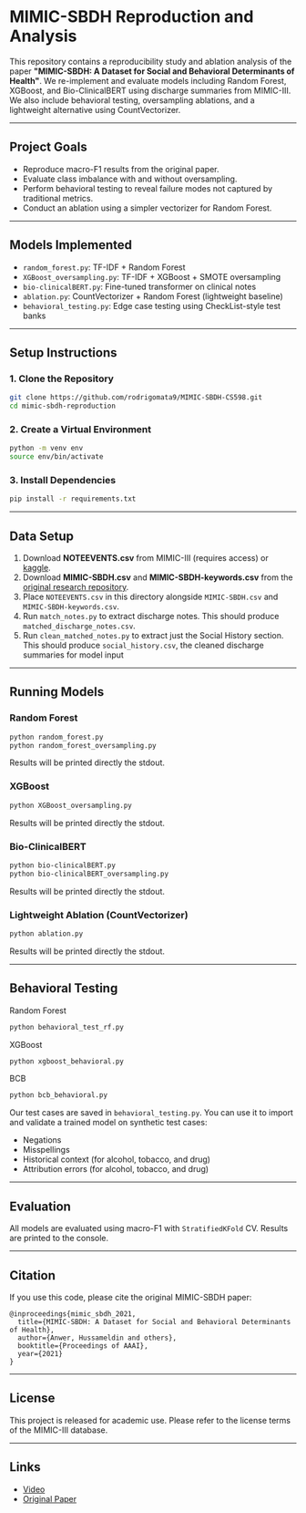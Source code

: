 
# MIMIC-SBDH Reproduction and Analysis

This repository contains a reproducibility study and ablation analysis of the paper **"MIMIC-SBDH: A Dataset for Social and Behavioral Determinants of Health"**. We re-implement and evaluate models including Random Forest, XGBoost, and Bio-ClinicalBERT using discharge summaries from MIMIC-III. We also include behavioral testing, oversampling ablations, and a lightweight alternative using CountVectorizer.

---

## Project Goals

- Reproduce macro-F1 results from the original paper.
- Evaluate class imbalance with and without oversampling.
- Perform behavioral testing to reveal failure modes not captured by traditional metrics.
- Conduct an ablation using a simpler vectorizer for Random Forest.

---

## Models Implemented

- `random_forest.py`: TF-IDF + Random Forest
- `XGBoost_oversampling.py`: TF-IDF + XGBoost + SMOTE oversampling
- `bio-clinicalBERT.py`: Fine-tuned transformer on clinical notes
- `ablation.py`: CountVectorizer + Random Forest (lightweight baseline)
- `behavioral_testing.py`: Edge case testing using CheckList-style test banks

---

## Setup Instructions

### 1. Clone the Repository

```bash
git clone https://github.com/rodrigomata9/MIMIC-SBDH-CS598.git
cd mimic-sbdh-reproduction
```

### 2. Create a Virtual Environment

```bash
python -m venv env
source env/bin/activate 
```

### 3. Install Dependencies

```bash
pip install -r requirements.txt
```

---

## Data Setup

1. Download **NOTEEVENTS.csv** from MIMIC-III (requires access) or [kaggle](https://www.kaggle.com/datasets/hussameldinanwer/noteevents-mimic-iii).
2. Download **MIMIC-SBDH.csv** and **MIMIC-SBDH-keywords.csv** from the [original research repository](https://github.com/hibaahsan/MIMIC-SBDH).
2. Place `NOTEEVENTS.csv` in this directory alongside `MIMIC-SBDH.csv` and `MIMIC-SBDH-keywords.csv`.
3. Run `match_notes.py` to extract discharge notes. This should produce `matched_discharge_notes.csv`.
3. Run `clean_matched_notes.py` to extract just the Social History section. This should produce `social_history.csv`, the cleaned discharge summaries for model input

---

## Running Models

### Random Forest

```bash
python random_forest.py
python random_forest_oversampling.py
```

Results will be printed directly the stdout.

### XGBoost

```bash
python XGBoost_oversampling.py
```
Results will be printed directly the stdout.

### Bio-ClinicalBERT

```bash
python bio-clinicalBERT.py
python bio-clinicalBERT_oversampling.py
```
Results will be printed directly the stdout.

### Lightweight Ablation (CountVectorizer)

```bash
python ablation.py
```
Results will be printed directly the stdout.

---

## Behavioral Testing

Random Forest
```bash
python behavioral_test_rf.py
```

XGBoost
```bash
python xgboost_behavioral.py
```

BCB
```bash
python bcb_behavioral.py
```

Our test cases are saved in `behavioral_testing.py`. You can use it to import and validate a trained model on synthetic test cases:

- Negations
- Misspellings
- Historical context (for alcohol, tobacco, and drug)
- Attribution errors (for alcohol, tobacco, and drug)

---

## Evaluation

All models are evaluated using macro-F1 with `StratifiedKFold` CV. Results are printed to the console.

---

## Citation

If you use this code, please cite the original MIMIC-SBDH paper:

```
@inproceedings{mimic_sbdh_2021,
  title={MIMIC-SBDH: A Dataset for Social and Behavioral Determinants of Health},
  author={Anwer, Hussameldin and others},
  booktitle={Proceedings of AAAI},
  year={2021}
}
```

---

## License

This project is released for academic use. Please refer to the license terms of the MIMIC-III database.

---

## Links

- [Video](https://mediaspace.illinois.edu/media/t/1_j9h794fg)
- [Original Paper](https://pmc.ncbi.nlm.nih.gov/articles/PMC8734043/)
